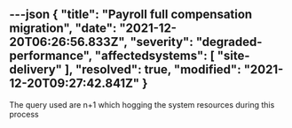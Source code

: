 ---json
{
  "title": "Payroll full compensation migration",
  "date": "2021-12-20T06:26:56.833Z",
  "severity": "degraded-performance",
  "affectedsystems": [
    "site-delivery"
  ],
  "resolved": true,
  "modified": "2021-12-20T09:27:42.841Z"
}
---
The query used are n+1 which hogging the system resources during this process

<!--- language code: en -->
